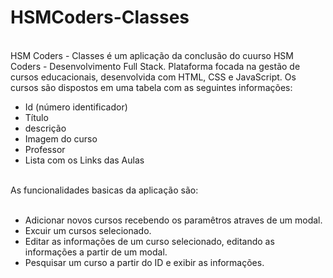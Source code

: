 # HSMCoders-Classes
<br>
HSM Coders - Classes é um aplicação da conclusão do cuurso HSM Coders - Desenvolvimento Full Stack. Plataforma focada na gestão de cursos educacionais, desenvolvida com HTML, CSS e JavaScript. Os cursos são dispostos em uma tabela com as seguintes informações:<br>

* Id (número identificador)<br>
* Título<br>
* descrição<br>
* Imagem do curso<br>
* Professor<br>
* Lista com os Links das Aulas<br>

<br>
As funcionalidades basicas da aplicação são:<br>
<br>

* Adicionar novos cursos recebendo os paramêtros atraves de um modal.<br>
* Excuir um cursos selecionado.<br>
* Editar as informações de um curso selecionado, editando as informações a partir de um modal.<br>
* Pesquisar um curso a partir do ID e exibir as informações.<br>

